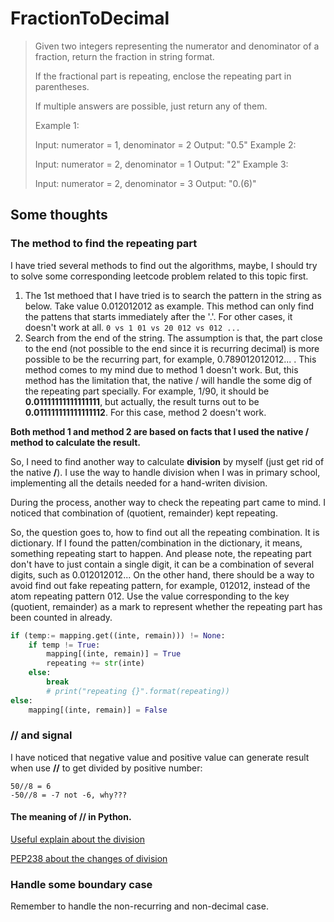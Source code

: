 # FractionToDecimal

> Given two integers representing the numerator and denominator of a fraction, return the fraction in string format.
> 
> If the fractional part is repeating, enclose the repeating part in parentheses.
> 
> If multiple answers are possible, just return any of them.
> 
> Example 1:
> 
> Input: numerator = 1, denominator = 2
> Output: "0.5"
> Example 2:
> 
> Input: numerator = 2, denominator = 1
> Output: "2"
> Example 3:
> 
> Input: numerator = 2, denominator = 3
> Output: "0.(6)"

## Some thoughts

### The method to find the repeating part

I have tried several methods to find out the algorithms, maybe, I should try to solve some corresponding leetcode problem related to this topic first.

1. The 1st methoed that I have tried is to search the pattern in the string as below. Take value 0.012012012 as example. This method can only find the pattens that starts immediately after the '.'. For other cases, it doesn't work at all.
`0 vs 1 01 vs 20 012 vs 012 ...`
2. Search from the end of the string. The assumption is that, the part close to the end (not possible to the end since it is recurring decimal) is more possible to be the recurring part, for example, 0.789012012012... . This method comes to my mind due to method 1 doesn't work. But, this method has the limitation that, the native / will handle the some dig of the repeating part specially. For example, 1/90, it should be **0.01111111111111111**, but actually, the result turns out to be **0.011111111111111112**. For this case, method 2 doesn't work.

**Both method 1 and method 2 are based on facts that I used the native / method to calculate the result.**

So, I need to find another way to calculate **division** by myself (just get rid of the native **/**). I use the way to handle division when I was in primary school, implementing all the details needed for a hand-writen division.

During the process, another way to check the repeating part came to mind. I noticed that combination of (quotient, remainder) kept repeating.

So, the question goes to, how to find out all the repeating combination. It is dictionary. If I found the patten/combination in the dictionary, it means, something repeating start to happen. And please note, the repeating part don't have to just contain a single digit, it can be a combination of several digits, such as 0.012012012...
On the other hand, there should be a way to avoid find out fake repeating pattern, for example, 012012, instead of the atom repeating pattern 012. Use the value corresponding to the key (quotient, remainder) as a mark to represent whether the repeating part has been counted in already.

``` python
if (temp:= mapping.get((inte, remain))) != None:
    if temp != True:
        mapping[(inte, remain)] = True
        repeating += str(inte)
    else:
        break
        # print("repeating {}".format(repeating))
else:
    mapping[(inte, remain)] = False
```

### // and signal

I have noticed that negative value and positive value can generate result when use **//** to get divided by positive number:

```
50//8 = 6
-50//8 = -7 not -6, why???
```

#### The meaning of **//** in Python.

[Useful explain about the division](https://stackoverflow.com/questions/5365665/python-3-integer-division-how-to-make-math-operators-consistant-with-c)

[PEP238 about the changes of division](https://www.python.org/dev/peps/pep-0238/)

### Handle some boundary case
Remember to handle the non-recurring and non-decimal case.

